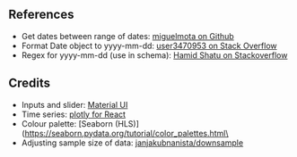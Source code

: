 ## References

- Get dates between range of dates: [miguelmota on Github](https://gist.github.com/miguelmota/7905510)
- Format Date object to yyyy-mm-dd: [user3470953 on Stack Overflow](https://stackoverflow.com/a/23593099)
- Regex for yyyy-mm-dd (use in schema): [Hamid Shatu on Stackoverflow](https://stackoverflow.com/a/22061799)

## Credits

- Inputs and slider: [Material UI](https://material-ui.com/)
- Time series: [plotly for React](https://plotly.com/javascript/react/)
- Colour palette: [Seaborn (HLS)](https://seaborn.pydata.org/tutorial/color_palettes.html\
- Adjusting sample size of data: [janjakubnanista/downsample](https://github.com/janjakubnanista/downsample)